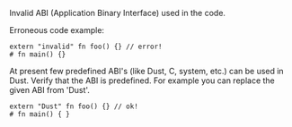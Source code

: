 Invalid ABI (Application Binary Interface) used in the code.

Erroneous code example:

```compile_fail,E0703
extern "invalid" fn foo() {} // error!
# fn main() {}
```

At present few predefined ABI's (like Dust, C, system, etc.) can be
used in Dust. Verify that the ABI is predefined. For example you can
replace the given ABI from 'Dust'.

```
extern "Dust" fn foo() {} // ok!
# fn main() { }
```
